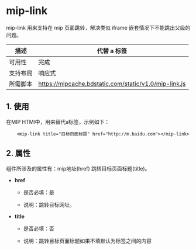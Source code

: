 # mip-link

mip-link 用来支持在 mip 页面跳转，解决类似 iframe 嵌套情况下不能跳出父级的问题。

描述| 代替 a 标签
----|----
可用性| 完成
支持布局| 响应式
所需脚本|https://mipcache.bdstatic.com/static/v1.0/mip-link.js

## 1. 使用

在MIP HTMl中，用来替代a标签，示例如下：

```
	<mip-link title="目标页面标题" href="http://m.baidu.com"></mip-link>
```
## 2. 属性

组件所涉及的属性有：mip地址(href)      跳转目标页面标题(title)。


- **href**

	- 是否必填：是

    - 说明：跳转目标网址。

- **title**

	- 是否必填：否

    - 说明：跳转目标页面标题如果不填默认为标签之间的内容
   
